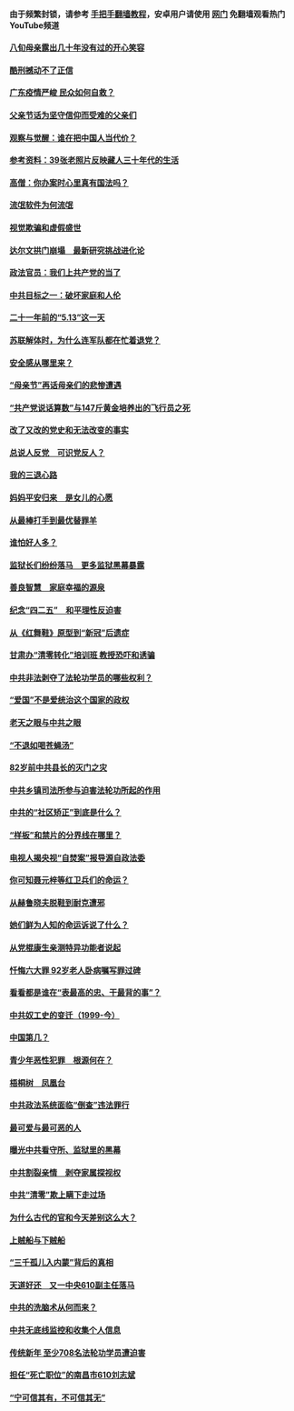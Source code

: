 #### 由于频繁封锁，请参考 [手把手翻墙教程](https://github.com/gfw-breaker/guides/wiki/)，安卓用户请使用 [网门](https://github.com/gfw-breaker/nogfw/blob/master/dl.md?t=06262200) 免翻墙观看热门YouTube频道 

#### [八旬母亲露出几十年没有过的开心笑容](../pages/19/427429.md?t=06262200) 

#### [酷刑撼动不了正信](../pages/19/427414.md?t=06262200) 

#### [广东疫情严峻 民众如何自救？](../pages/19/427311.md?t=06262200) 

#### [父亲节话为坚守信仰而受难的父亲们](../pages/19/427033.md?t=06262200) 

#### [观察与觉醒：谁在把中国人当代价？](../pages/19/426987.md?t=06262200) 

#### [参考资料：39张老照片反映藏人三十年代的生活](../pages/19/426471.md?t=06262200) 

#### [高僧：你办案时心里真有国法吗？](../pages/19/426530.md?t=06262200) 

#### [流氓软件为何流氓](../pages/19/426531.md?t=06262200) 

#### [视觉欺骗和虚假盛世](../pages/19/426443.md?t=06262200) 

#### [达尔文拱门崩塌　最新研究挑战进化论](../pages/19/426009.md?t=06262200) 

#### [政法官员：我们上共产党的当了](../pages/19/425351.md?t=06262200) 

#### [中共目标之一：破坏家庭和人伦](../pages/19/424454.md?t=06262200) 

#### [二十一年前的“5.13”这一天](../pages/19/424814.md?t=06262200) 

#### [苏联解体时，为什么连军队都在忙着退党？](../pages/19/424335.md?t=06262200) 

#### [安全感从哪里来？](../pages/19/424336.md?t=06262200) 

#### [“母亲节”再话母亲们的悲惨遭遇](../pages/19/424234.md?t=06262200) 

#### [“共产党说话算数”与147斤黄金培养出的飞行员之死](../pages/19/424115.md?t=06262200) 

#### [改了又改的党史和无法改变的事实](../pages/19/424037.md?t=06262200) 

#### [总说人反党　可识党反人？](../pages/19/423820.md?t=06262200) 

#### [我的三退心路](../pages/19/423876.md?t=06262200) 

#### [妈妈平安归来　是女儿的心愿](../pages/19/423947.md?t=06262200) 

#### [从最棒打手到最优替罪羊](../pages/19/423819.md?t=06262200) 

#### [谁怕好人多？](../pages/19/423774.md?t=06262200) 

#### [监狱长们纷纷落马　更多监狱黑幕暴露](../pages/19/423787.md?t=06262200) 

#### [善良智慧　家庭幸福的源泉](../pages/19/423632.md?t=06262200) 

#### [纪念“四二五”　和平理性反迫害](../pages/19/423660.md?t=06262200) 

#### [从《红舞鞋》原型到“新冠”后遗症](../pages/19/423509.md?t=06262200) 

#### [甘肃办“清零转化”培训班 教授恐吓和诱骗](../pages/19/423498.md?t=06262200) 

#### [中共非法剥夺了法轮功学员的哪些权利？](../pages/19/423392.md?t=06262200) 

#### [“爱国”不是爱统治这个国家的政权](../pages/19/423029.md?t=06262200) 

#### [老天之眼与中共之眼](../pages/19/423378.md?t=06262200) 

#### [“不退如喝苍蝇汤”](../pages/19/423287.md?t=06262200) 

#### [82岁前中共县长的灭门之灾](../pages/19/423055.md?t=06262200) 

#### [中共乡镇司法所参与迫害法轮功所起的作用](../pages/19/423064.md?t=06262200) 

#### [中共的“社区矫正”到底是什么？](../pages/19/422870.md?t=06262200) 

#### [“样板”和禁片的分界线在哪里？](../pages/19/422704.md?t=06262200) 

#### [电视人揭央视“自焚案”报导源自政法委](../pages/19/422770.md?t=06262200) 

#### [你可知聂元梓等红卫兵们的命运？](../pages/19/422848.md?t=06262200) 

#### [从赫鲁晓夫脱鞋到耐克遭邪](../pages/19/422826.md?t=06262200) 

#### [她们鲜为人知的命运诉说了什么？](../pages/19/422754.md?t=06262200) 

#### [从党棍康生亲测特异功能者说起](../pages/19/422657.md?t=06262200) 

#### [忏悔六大罪 92岁老人卧病嘱写罪过碑](../pages/19/422750.md?t=06262200) 

#### [看看都是谁在“表最高的忠、干最背的事”？](../pages/19/422703.md?t=06262200) 

#### [中共奴工史的变迁（1999-今）](../pages/19/422656.md?t=06262200) 

#### [中国第几？](../pages/19/422496.md?t=06262200) 

#### [青少年恶性犯罪　根源何在？](../pages/19/422449.md?t=06262200) 

#### [梧桐树　凤凰台](../pages/19/422442.md?t=06262200) 

#### [中共政法系统面临“倒查”违法罪行](../pages/19/422497.md?t=06262200) 

#### [最可爱与最可恶的人](../pages/19/422448.md?t=06262200) 

#### [曝光中共看守所、监狱里的黑幕](../pages/19/422390.md?t=06262200) 

#### [中共割裂亲情　剥夺家属探视权](../pages/19/422364.md?t=06262200) 

#### [中共“清零”欺上瞒下走过场](../pages/19/422306.md?t=06262200) 

#### [为什么古代的官和今天差别这么大？](../pages/19/422228.md?t=06262200) 

#### [上贼船与下贼船](../pages/19/422276.md?t=06262200) 

#### [“三千孤儿入内蒙”背后的真相](../pages/19/422229.md?t=06262200) 

#### [天道好还　又一中央610副主任落马](../pages/19/422155.md?t=06262200) 

#### [中共的洗脑术从何而来？](../pages/19/422154.md?t=06262200) 

#### [中共无底线监控和收集个人信息](../pages/19/422039.md?t=06262200) 

#### [传统新年 至少708名法轮功学员遭迫害](../pages/19/421946.md?t=06262200) 

#### [担任“死亡职位”的南昌市610刘志斌](../pages/19/421957.md?t=06262200) 

#### [“宁可信其有，不可信其无”](../pages/19/421691.md?t=06262200) 


